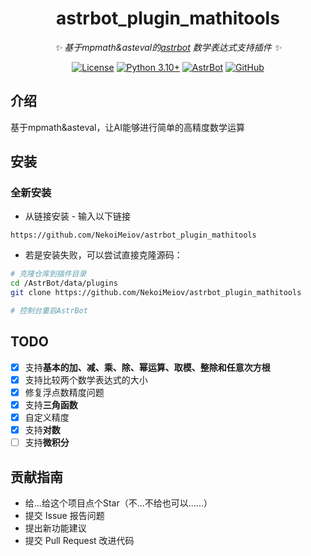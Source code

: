 <div align="center">

# astrbot_plugin_mathitools

_✨ 基于mpmath&asteval的[astrbot](https://github.com/AstrBotDevs/AstrBot) 数学表达式支持插件 ✨_  

[![License](https://img.shields.io/badge/License-MIT-brightgreen.svg)](https://opensource.org/licenses/MIT)
[![Python 3.10+](https://img.shields.io/badge/Python-3.10%2B-blue.svg)](https://www.python.org/)
[![AstrBot](https://img.shields.io/badge/AstrBot-3.4%2B-yellow.svg)](https://github.com/Soulter/AstrBot)
[![GitHub](https://img.shields.io/badge/NekoiMeiov__Team-orange.svg?style=for-the-badge)](https://github.com/NekoiMeiov)

</div>

## 介绍

基于mpmath&asteval，让AI能够进行简单的高精度数学运算

## 安装

### 全新安装
- 从链接安装 - 输入以下链接
``` text
https://github.com/NekoiMeiov/astrbot_plugin_mathitools
```
- 若是安装失败，可以尝试直接克隆源码：
```bash
# 克隆仓库到插件目录
cd /AstrBot/data/plugins
git clone https://github.com/NekoiMeiov/astrbot_plugin_mathitools

# 控制台重启AstrBot
```

## TODO

- [x] 支持<b>基本的加、减、乘、除、幂运算、取模、整除和任意次方根</b>
- [x] 支持比较两个数学表达式的大小
- [x] 修复浮点数精度问题
- [x] 支持<b>三角函数</b>
- [x] 自定义精度
- [x] 支持<b>对数</b>
- [ ] 支持<b>微积分</b>

## 贡献指南

- 给...给这个项目点个Star（不...不给也可以......）
- 提交 Issue 报告问题
- 提出新功能建议
- 提交 Pull Request 改进代码